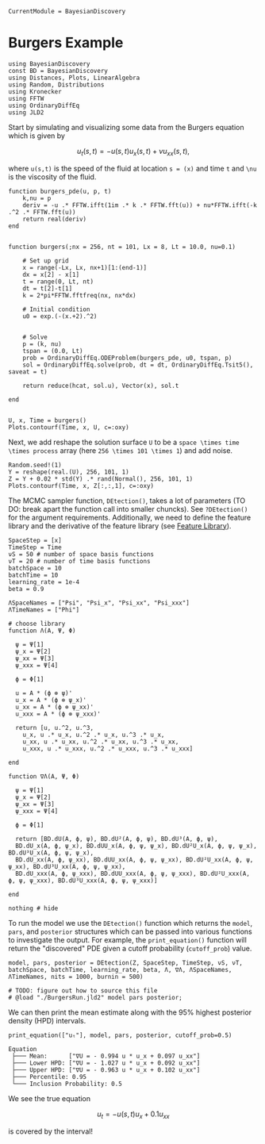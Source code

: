 ```@meta
CurrentModule = BayesianDiscovery
```

# Burgers Example


```@setup burgers
using BayesianDiscovery
const BD = BayesianDiscovery
using Distances, Plots, LinearAlgebra
using Random, Distributions
using Kronecker
using FFTW
using OrdinaryDiffEq
using JLD2

```



Start by simulating and visualizing some data from the Burgers equation which is given by 
```math
    u_t(s,t) = -u(s,t)u_{x}(s,t) + \nu u_{xx}(s,t),
```
where ``u(s,t)`` is the speed of the fluid at location ``s = (x)`` and time ``t`` and ``\nu`` is the viscosity of the fluid.


```@example burgers
function burgers_pde(u, p, t)
    k,nu = p
    deriv = -u .* FFTW.ifft(1im .* k .* FFTW.fft(u)) + nu*FFTW.ifft(-k .^2 .* FFTW.fft(u))
    return real(deriv)
end


function burgers(;nx = 256, nt = 101, Lx = 8, Lt = 10.0, nu=0.1)

    # Set up grid
    x = range(-Lx, Lx, nx+1)[1:(end-1)]
    dx = x[2] - x[1]
    t = range(0, Lt, nt)
    dt = t[2]-t[1]
    k = 2*pi*FFTW.fftfreq(nx, nx*dx)

    # Initial condition
    u0 = exp.(-(x.+2).^2)


    # Solve
    p = (k, nu)
    tspan = (0.0, Lt)
    prob = OrdinaryDiffEq.ODEProblem(burgers_pde, u0, tspan, p)
    sol = OrdinaryDiffEq.solve(prob, dt = dt, OrdinaryDiffEq.Tsit5(), saveat = t)

    return reduce(hcat, sol.u), Vector(x), sol.t
    
end


U, x, Time = burgers()
Plots.contourf(Time, x, U, c=:oxy)
```

Next, we add reshape the solution surface ``U`` to be a ``space \times time \times process`` array (here ``256 \times 101 \times 1``) and add noise.
```@example burgers
Random.seed!(1)
Y = reshape(real.(U), 256, 101, 1)
Z = Y + 0.02 * std(Y) .* rand(Normal(), 256, 101, 1)
Plots.contourf(Time, x, Z[:,:,1], c=:oxy)
```

The MCMC sampler function, `DEtection()`, takes a lot of parameters (TO DO: break apart the function call into smaller chuncks). See `?DEtection()` for the argument requirements. Additionally, we need to define the feature library and the derivative of the feature library (see [Feature Library](@ref)).

```@example burgers
SpaceStep = [x]
TimeStep = Time
νS = 50 # number of space basis functions
νT = 20 # number of time basis functions
batchSpace = 10
batchTime = 10
learning_rate = 1e-4
beta = 0.9

ΛSpaceNames = ["Psi", "Psi_x", "Psi_xx", "Psi_xxx"]
ΛTimeNames = ["Phi"]

# choose library
function Λ(A, Ψ, Φ)
    
  ψ = Ψ[1]
  ψ_x = Ψ[2]
  ψ_xx = Ψ[3]
  ψ_xxx = Ψ[4]

  ϕ = Φ[1]

  u = A * (ϕ ⊗ ψ)'
  u_x = A * (ϕ ⊗ ψ_x)'
  u_xx = A * (ϕ ⊗ ψ_xx)'
  u_xxx = A * (ϕ ⊗ ψ_xxx)'

  return [u, u.^2, u.^3,
    u_x, u .* u_x, u.^2 .* u_x, u.^3 .* u_x,
    u_xx, u .* u_xx, u.^2 .* u_xx, u.^3 .* u_xx,
    u_xxx, u .* u_xxx, u.^2 .* u_xxx, u.^3 .* u_xxx]

end

function ∇Λ(A, Ψ, Φ)
  
  ψ = Ψ[1]
  ψ_x = Ψ[2]
  ψ_xx = Ψ[3]
  ψ_xxx = Ψ[4]

  ϕ = Φ[1]

  return [BD.dU(A, ϕ, ψ), BD.dU²(A, ϕ, ψ), BD.dU³(A, ϕ, ψ),
  BD.dU_x(A, ϕ, ψ_x), BD.dUU_x(A, ϕ, ψ, ψ_x), BD.dU²U_x(A, ϕ, ψ, ψ_x), BD.dU³U_x(A, ϕ, ψ, ψ_x),
  BD.dU_xx(A, ϕ, ψ_xx), BD.dUU_xx(A, ϕ, ψ, ψ_xx), BD.dU²U_xx(A, ϕ, ψ, ψ_xx), BD.dU³U_xx(A, ϕ, ψ, ψ_xx),
  BD.dU_xxx(A, ϕ, ψ_xxx), BD.dUU_xxx(A, ϕ, ψ, ψ_xxx), BD.dU²U_xxx(A, ϕ, ψ, ψ_xxx), BD.dU³U_xxx(A, ϕ, ψ, ψ_xxx)]

end 

nothing # hide
```


To run the model we use the `DEtection()` function which returns the `model`, `pars`, and `posterior` structures which can be passed into various functions to investigate the output. For example, the `print_equation()` function will return the "discovered" PDE given a cutoff probability (`cutoff_prob`) value.

```
model, pars, posterior = DEtection(Z, SpaceStep, TimeStep, νS, νT, batchSpace, batchTime, learning_rate, beta, Λ, ∇Λ, ΛSpaceNames, ΛTimeNames, nits = 1000, burnin = 500)
```


```@meta 
# TODO: figure out how to source this file
# @load "./BurgersRun.jld2" model pars posterior;
```

We can then print the mean estimate along with the 95% highest posterior density (HPD) intervals.
```@example burgers
print_equation(["uₜ"], model, pars, posterior, cutoff_prob=0.5)
```

```
Equation
 ├─── Mean:      ["∇U = - 0.994 u * u_x + 0.097 u_xx"]
 ├─── Lower HPD: ["∇U = - 1.027 u * u_x + 0.092 u_xx"]
 ├─── Upper HPD: ["∇U = - 0.963 u * u_x + 0.102 u_xx"]
 ├─── Percentile: 0.95
 └─── Inclusion Probability: 0.5
```

We see the true equation
```math
    u_t = -u(s,t)u_{x} + 0.1 u_{xx}
```
is covered by the interval!
